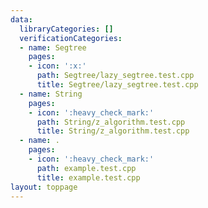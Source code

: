 ```yaml
---
data:
  libraryCategories: []
  verificationCategories:
  - name: Segtree
    pages:
    - icon: ':x:'
      path: Segtree/lazy_segtree.test.cpp
      title: Segtree/lazy_segtree.test.cpp
  - name: String
    pages:
    - icon: ':heavy_check_mark:'
      path: String/z_algorithm.test.cpp
      title: String/z_algorithm.test.cpp
  - name: .
    pages:
    - icon: ':heavy_check_mark:'
      path: example.test.cpp
      title: example.test.cpp
layout: toppage
---
```

